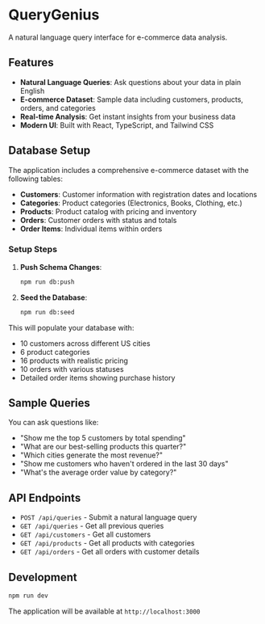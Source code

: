 # QueryGenius

A natural language query interface for e-commerce data analysis.

## Features

- **Natural Language Queries**: Ask questions about your data in plain English
- **E-commerce Dataset**: Sample data including customers, products, orders, and categories
- **Real-time Analysis**: Get instant insights from your business data
- **Modern UI**: Built with React, TypeScript, and Tailwind CSS

## Database Setup

The application includes a comprehensive e-commerce dataset with the following tables:

- **Customers**: Customer information with registration dates and locations
- **Categories**: Product categories (Electronics, Books, Clothing, etc.)
- **Products**: Product catalog with pricing and inventory
- **Orders**: Customer orders with status and totals
- **Order Items**: Individual items within orders

### Setup Steps

1. **Push Schema Changes**:
   ```bash
   npm run db:push
   ```

2. **Seed the Database**:
   ```bash
   npm run db:seed
   ```

This will populate your database with:
- 10 customers across different US cities
- 6 product categories
- 16 products with realistic pricing
- 10 orders with various statuses
- Detailed order items showing purchase history

## Sample Queries

You can ask questions like:

- "Show me the top 5 customers by total spending"
- "What are our best-selling products this quarter?"
- "Which cities generate the most revenue?"
- "Show me customers who haven't ordered in the last 30 days"
- "What's the average order value by category?"

## API Endpoints

- `POST /api/queries` - Submit a natural language query
- `GET /api/queries` - Get all previous queries
- `GET /api/customers` - Get all customers
- `GET /api/products` - Get all products with categories
- `GET /api/orders` - Get all orders with customer details

## Development

```bash
npm run dev
```

The application will be available at `http://localhost:3000` 